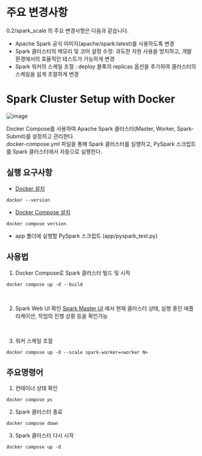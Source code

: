 # 주요 변경사항
0.2/spark_scale 의 주요 변경사항은 다음과 같습니다.

- Apache Spark 공식 이미지(apache/spark:latest)를 사용하도록 변경
- Spark 클러스터의 메모리 및 코어 설정 수정: 과도한 자원 사용을 방지하고, 개발 환경에서의 효율적인 테스트가 가능하게 변경
- Spark 워커의 스케일 조절 : deploy 블록의 replicas 옵션을 추가하여 클러스터의 스케일을 쉽게 조절하게 변경

# Spark Cluster Setup with Docker
![image](https://github.com/user-attachments/assets/69063391-b9b5-4d9d-ba0b-406ba60056f6)

Docker Compose를 사용하여 Apache Spark 클러스터(Master, Worker, Spark-Submit)를 설정하고 관리한다.  
docker-compose.yml 파일을 통해 Spark 클러스터를 실행하고, PySpark 스크립트를 Spark 클러스터에서 자동으로 실행한다.


## 실행 요구사항
- [Docker 설치](https://docs.docker.com/desktop/)
```
docker --version 
```
- [Docker Compose 설치](https://docs.docker.com/compose/install/)
```
docker compose version
```
- app 폴더에 실행할 PySpark 스크립트 (app/pyspark_test.py)

## 사용법

1.  Docker Compose로 Spark 클러스터 빌드 및 시작
```
docker compose up -d --build
```
<br>

2. Spark Web UI 확인
[Spark Master UI](http://localhost:8080) 에서 현재 클러스터 상태, 실행 중인 애플리케이션, 작업의 진행 상황 등을 확인가능
<br>

3. 워커 스케일 조절

```
docker compose up -d --scale spark-worker=<worker N>
```

## 주요명령어
1. 컨테이너 상태 확인
```
docker compose ps
```
2. Spark 클러스터 종료
```
docker compose down
```
3. Spark 클러스터 다시 시작
```
docker compose up -d
```
